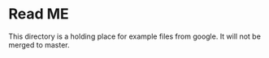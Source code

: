 # Read ME

This directory is a holding place for example files from google.
It will not be merged to master.